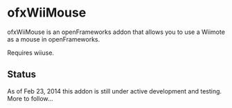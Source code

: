 ofxWiiMouse
===========

ofxWiiMouse is an openFrameworks addon that allows you to use a Wiimote as a mouse in openFrameworks.

Requires wiiuse.

Status
------

As of Feb 23, 2014 this addon is still under active development and testing.  More to follow...

